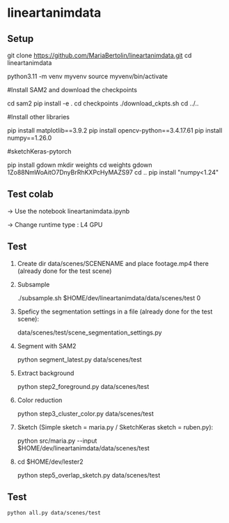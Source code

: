 # lineartanimdata

## Setup

git clone https://github.com/MariaBertolin/lineartanimdata.git
cd lineartanimdata

python3.11 -m venv myvenv
source myvenv/bin/activate

#Install SAM2 and download the checkpoints

cd sam2
pip install -e .
cd checkpoints
./download_ckpts.sh
cd ../..

#Install other libraries

pip install matplotlib==3.9.2
pip install opencv-python==3.4.17.61
pip install numpy==1.26.0

#sketchKeras-pytorch

pip install gdown
mkdir weights
cd weights
gdown 1Zo88NmWoAitO7DnyBrRhKXPcHyMAZS97
cd ..
pip install "numpy<1.24" 

## Test colab
-> Use the notebook lineartanimdata.ipynb

-> Change runtime type : L4 GPU

## Test

1) Create dir data/scenes/SCENENAME and place footage.mp4 there (already done for the test scene)

2) Subsample

	./subsample.sh $HOME/dev/lineartanimdata/data/scenes/test 0

3) Speficy the segmentation settings in a file (already done for the test scene):

	  data/scenes/test/scene_segmentation_settings.py

4) Segment with SAM2

	python segment_latest.py data/scenes/test

5) Extract background

	python step2_foreground.py data/scenes/test 

6) Color reduction

	python step3_cluster_color.py data/scenes/test 

8) Sketch (Simple sketch = maria.py / SketchKeras sketch = ruben.py):

	python src/maria.py --input $HOME/dev/lineartanimdata/data/scenes/test

9) cd $HOME/dev/lester2
	
	python step5_overlap_sketch.py data/scenes/test

## Test

	python all.py data/scenes/test 
